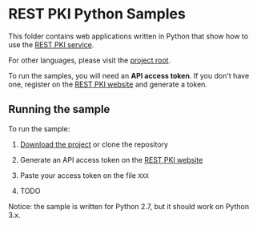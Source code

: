 REST PKI Python Samples
=======================

This folder contains web applications written in Python that show how to use the
[REST PKI service](https://restpki.lacunasoftware.com/).

For other languages, please visit the [project root](https://github.com/LacunaSoftware/RestPkiSamples).

To run the samples, you will need an **API access token**. If you don't have one, register on the
[REST PKI website](https://restpki.lacunasoftware.com/) and generate a token.

Running the sample
------------------

To run the sample:

1. [Download the project](https://github.com/LacunaSoftware/RestPkiSamples/archive/master.zip)
   or clone the repository

2. Generate an API access token on the [REST PKI website](https://restpki.lacunasoftware.com/)

3. Paste your access token on the file `XXX`
   
4. TODO

Notice: the sample is written for Python 2.7, but it should work on Python 3.x.

